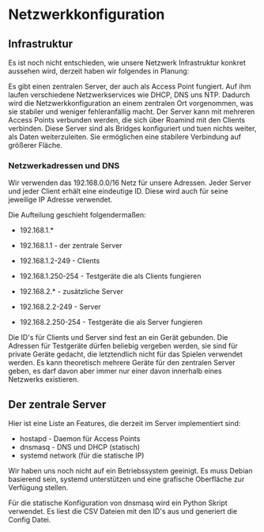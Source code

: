 # Netzwerkkonfiguration

## Infrastruktur

Es ist noch nicht entschieden, wie unsere Netzwerk Infrastruktur konkret aussehen wird, derzeit haben wir folgendes in Planung:

Es gibt einen zentralen Server, der auch als Access Point fungiert. Auf ihm laufen verschiedene Netzwerkservices wie DHCP, DNS uns NTP. Dadurch wird die Netzwerkkonfiguration an einem zentralen Ort vorgenommen, was sie stabiler und weniger fehleranfällig macht.
Der Server kann mit mehreren Access Points verbunden werden, die sich über Roamind mit den Clients verbinden. Diese Server sind als Bridges konfiguriert und tuen nichts weiter, als Daten weiterzuleiten. Sie ermöglichen eine stabilere Verbindung auf größerer Fläche.

### Netzwerkadressen und DNS

Wir verwenden das 192.168.0.0/16 Netz für unsere Adressen. Jeder Server und jeder Client erhält eine eindeutige ID. Diese wird auch für seine jeweilige IP Adresse verwendet.

Die Aufteilung geschieht folgendermaßen:

 * 192.168.1.*
 * 192.168.1.1 - der zentrale Server
 * 192.168.1.2-249 - Clients
 * 192.168.1.250-254 - Testgeräte die als Clients fungieren

 * 192.168.2.* - zusätzliche Server
 * 192.168.2.2-249 - Server
 * 192.168.2.250-254 - Testgeräte die als Server fungieren

Die ID's für Clients und Server sind fest an ein Gerät gebunden. Die Adressen für Testgeräte dürfen beliebig vergeben werden, sie sind für private Geräte gedacht, die letztendlich nicht für das Spielen verwendet werden.
Es kann theoretisch mehrere Geräte für den zentralen Server geben, es darf davon aber immer nur einer davon innerhalb eines Netzwerks existieren.

## Der zentrale Server

Hier ist eine Liste an Features, die derzeit im Server implementiert sind:
 * hostapd - Daemon für Access Points
 * dnsmasq - DNS und DHCP (statisch)
 * systemd network (für die statische IP)

Wir haben uns noch nicht auf ein Betriebssystem geeinigt. Es muss Debian basierend sein, systemd unterstützen und eine grafische Oberfläche zur Verfügung stellen.

Für die statische Konfiguration von dnsmasq wird ein Python Skript verwendet. Es liest die CSV Dateien mit den ID's aus und generiert die Config Datei.